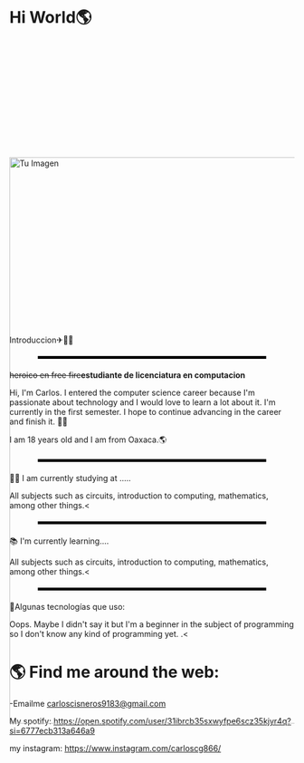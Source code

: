 # Hi World🌎
<div style="position: relative; width: 100%; height: 500px;">
  <img src="https://i.pinimg.com/736x/e7/3d/83/e73d832ac44aead6318137b4381bb0ee.jpg" alt="Tu Imagen" style="position: absolute; top: 200px; right: 0; width: 1000px; height:100px auto;">
</div>
<p>Introduccion✈🏢🏢</p>
<hr style="border: none; height: 5px; background-color: black; width: 80%; margin: 20px auto;">
<p></p>

~~heroico en free fire~~**estudiante de licenciatura en computacion**

Hi, I'm Carlos. I entered the computer science career because I'm passionate about technology and I would love to learn a lot about it. I'm currently in the first semester. I hope to continue advancing in the career and finish it. 🐱‍👤

<p>I am 18 years old and I am from Oaxaca.🌎
</p>
<hr style="border: none; height: 5px; background-color: black; width: 80%; margin: 20px auto;">
<p>👨‍🎨 I am currently studying at .....</p>

<p>All subjects such as circuits, introduction to computing, mathematics, among other things.<</p>
<hr style="border: none; height: 5px; background-color: black; width: 80%; margin: 20px auto;">
<p>📚 I'm currently learning....</p>

<p>All subjects such as circuits, introduction to computing, mathematics, among other things.<</p>
<hr style="border: none; height: 5px; background-color: black; width: 80%; margin: 20px auto;">
<p>🎯Algunas tecnologías que uso:</p>

<p>Oops. Maybe I didn't say it but I'm a beginner in the subject of programming so I don't know any kind of programming yet.
.<</p>

# 🌎   Find me around the web:

-Emailme carloscisneros9183@gmail.com

My spotify: https://open.spotify.com/user/31ibrcb35sxwyfpe6scz35kjyr4q?si=6777ecb313a646a9

my instagram: https://www.instagram.com/carloscg866/
